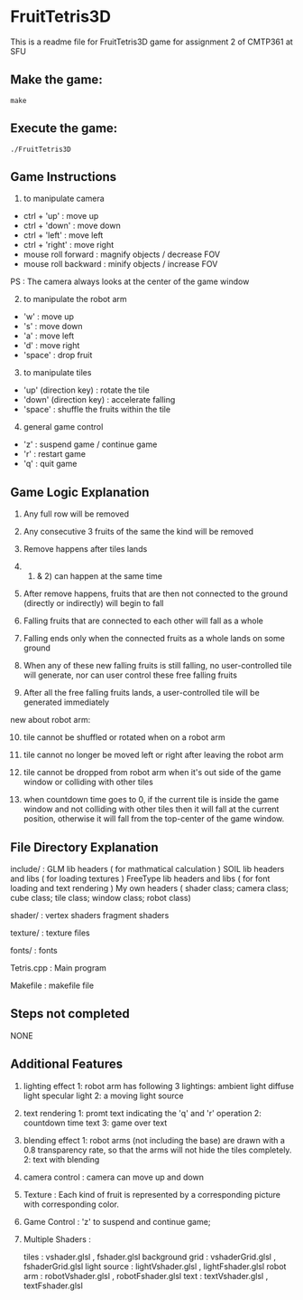 # FruitTetris3D
This is a readme file for FruitTetris3D game for assignment 2 of CMTP361 at SFU


## Make the game:
```make```

## Execute the game:
```./FruitTetris3D```

## Game Instructions

1) to manipulate camera

* ctrl + 'up' : move up
* ctrl + 'down' : move down
* ctrl + 'left' : move left
* ctrl + 'right' : move right
* mouse roll forward : magnify objects / decrease FOV
* mouse roll backward : minify objects / increase FOV

PS : The camera always looks at the center of the game window

2) to manipulate the robot arm

* 'w' : move up
* 's' : move down
* 'a' : move left
* 'd' : move right
* 'space' : drop fruit

3) to manipulate tiles

* 'up' (direction key) : rotate the tile
* 'down' (direction key) : accelerate falling
* 'space' : shuffle the fruits within the tile

4) general game control

* 'z' : suspend game / continue game
* 'r' : restart game
* 'q' : quit game 

## Game Logic Explanation

1) Any full row will be removed

2) Any consecutive 3 fruits of the same the kind will be removed

3) Remove happens after tiles lands

4) 1) & 2) can happen at the same time

5) After remove happens, fruits that are then not connected to the ground (directly or indirectly) will begin to fall

6) Falling fruits that are connected to each other will fall as a whole

7) Falling ends only when the connected fruits as a whole lands on some ground

8) When any of these new falling fruits is still falling, no user-controlled tile will generate, nor can user control these free falling fruits

9) After all the free falling fruits lands, a user-controlled tile will be generated immediately

new about robot arm:

10) tile cannot be shuffled or rotated when on a robot arm

11) tile cannot no longer be moved left or right after leaving the robot arm

12) tile cannot be dropped from robot arm when it's out side of the game window or colliding with other tiles

13) when countdown time goes to 0, if the current tile is inside the game window and not colliding with other tiles then it will fall at the current position, otherwise it will fall from the top-center of the game window.

## File Directory Explanation

include/ :
	GLM lib headers ( for mathmatical calculation )
	SOIL lib headers and libs ( for loading textures )
	FreeType lib headers and libs ( for font loading and text rendering )
	My own headers ( shader class; camera class; cube class; tile class; window class; robot class)

shader/ :
	vertex shaders
	fragment shaders

texture/ :
	texture files

fonts/ :
	fonts

Tetris.cpp : 
	Main program

Makefile :
	makefile file

## Steps not completed
NONE

## Additional Features

1) lighting effect
	1: robot arm has following 3 lightings:
			ambient light
			diffuse light
			specular light
	2: a moving light source

2) text rendering
	1: promt text indicating the 'q' and 'r' operation
	2: countdown time text
	3: game over text

3) blending effect
	1: robot arms (not including the base) are drawn with a 0.8 transparency rate, so that the arms will not hide the tiles completely.
	2: text with blending

4) camera control :
	camera can move up and down

5) Texture :
	Each kind of fruit is represented by a corresponding picture with corresponding color.

6) Game Control :
	'z' to suspend and continue game;

7) Multiple Shaders :

	tiles 			: vshader.glsl , 		fshader.glsl
	background grid : vshaderGrid.glsl , 	fshaderGrid.glsl
	light source 	: lightVshader.glsl , 	lightFshader.glsl
	robot arm 		: robotVshader.glsl , 	robotFshader.glsl
	text 			: textVshader.glsl , 	textFshader.glsl


